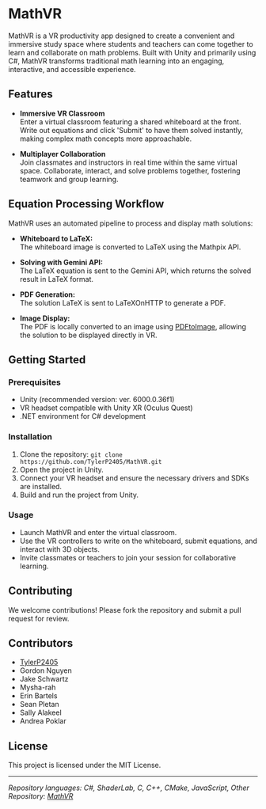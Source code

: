 # MathVR

MathVR is a VR productivity app designed to create a convenient and immersive study space where students and teachers can come together to learn and collaborate on math problems. Built with Unity and primarily using C#, MathVR transforms traditional math learning into an engaging, interactive, and accessible experience. 

## Features

- **Immersive VR Classroom**  
  Enter a virtual classroom featuring a shared whiteboard at the front. Write out equations and click 'Submit' to have them solved instantly, making complex math concepts more approachable.

- **Multiplayer Collaboration**  
  Join classmates and instructors in real time within the same virtual space. Collaborate, interact, and solve problems together, fostering teamwork and group learning.

## Equation Processing Workflow

MathVR uses an automated pipeline to process and display math solutions:

- **Whiteboard to LaTeX:**  
  The whiteboard image is converted to LaTeX using the Mathpix API.

- **Solving with Gemini API:**  
  The LaTeX equation is sent to the Gemini API, which returns the solved result in LaTeX format.

- **PDF Generation:**  
  The solution LaTeX is sent to LaTeXOnHTTP to generate a PDF.

- **Image Display:**  
  The PDF is locally converted to an image using [PDFtoImage](https://github.com/sungaila/PDFtoImage/tree/master), allowing the solution to be displayed directly in VR.

## Getting Started

### Prerequisites

- Unity (recommended version: ver. 6000.0.36f1)
- VR headset compatible with Unity XR (Oculus Quest)
- .NET environment for C# development

### Installation

1. Clone the repository:
`git clone https://github.com/TylerP2405/MathVR.git`
2. Open the project in Unity.
3. Connect your VR headset and ensure the necessary drivers and SDKs are installed.
4. Build and run the project from Unity.

### Usage

- Launch MathVR and enter the virtual classroom.
- Use the VR controllers to write on the whiteboard, submit equations, and interact with 3D objects.
- Invite classmates or teachers to join your session for collaborative learning.

## Contributing

We welcome contributions! Please fork the repository and submit a pull request for review.

## Contributors

- [TylerP2405](https://github.com/TylerP2405)
- Gordon Nguyen
- Jake Schwartz
- Mysha-rah
- Erin Bartels
- Sean Pletan
- Sally Alakeel
- Andrea Poklar

## License

This project is licensed under the MIT License.

---

*Repository languages: C#, ShaderLab, C, C++, CMake, JavaScript, Other*  
*Repository: [MathVR](https://github.com/TylerP2405/MathVR)*
